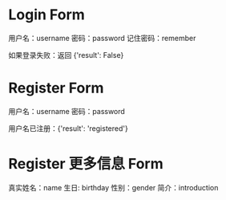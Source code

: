 
# Login Form

用户名：username
密码：password
记住密码：remember

如果登录失败：返回 {'result': False}

# Register Form

用户名：username
密码：password

用户名已注册：{'result': 'registered'}

# Register 更多信息 Form

真实姓名：name
生日: birthday
性别：gender
简介：introduction
